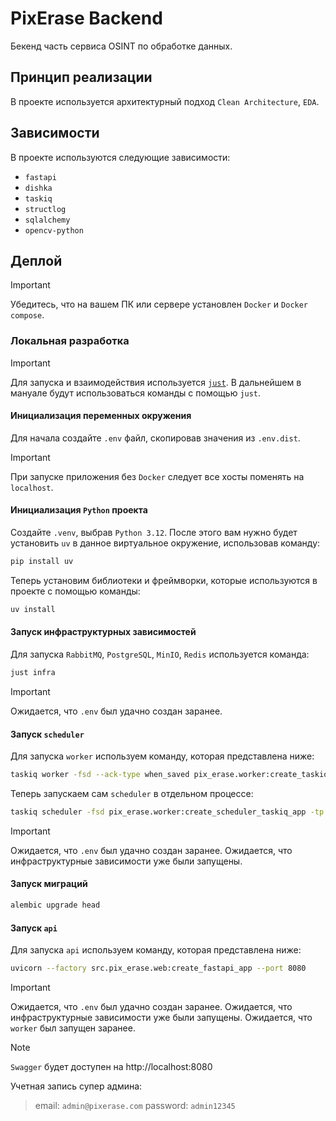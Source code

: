 # PixErase Backend

Бекенд часть сервиса OSINT по обработке данных. 

## Принцип реализации

В проекте используется архитектурный подход `Clean Architecture`, `EDA`. 

## Зависимости

В проекте используются следующие зависимости: 

- `fastapi`
- `dishka`
- `taskiq`
- `structlog`
- `sqlalchemy`
- `opencv-python`

## Деплой

> [!IMPORTANT]
> Убедитесь, что на вашем ПК или сервере установлен `Docker` и `Docker compose`.

### Локальная разработка

> [!IMPORTANT]
> Для запуска и взаимодействия используется [`just`](https://github.com/casey/just). 
> В дальнейшем в мануале будут использоваться команды с помощью `just`.  

#### Инициализация переменных окружения

Для начала создайте `.env` файл, скопировав значения из `.env.dist`.

> [!IMPORTANT]
> При запуске приложения без `Docker` следует все хосты поменять на `localhost`.

#### Инициализация `Python` проекта

Создайте `.venv`, выбрав `Python 3.12`. 
После этого вам нужно будет установить `uv` в данное виртуальное окружение, использовав команду: 

```bash
pip install uv
```

Теперь установим библиотеки и фреймворки, которые используются в проекте с помощью команды: 

```bash
uv install
```

#### Запуск инфраструктурных зависимостей

Для запуска `RabbitMQ`, `PostgreSQL`, `MinIO`, `Redis` используется команда: 

```bash
just infra
```

> [!IMPORTANT]
> Ожидается, что `.env` был удачно создан заранее. 

#### Запуск `scheduler`

Для запуска `worker` используем команду, которая представлена ниже: 

```bash
taskiq worker -fsd --ack-type when_saved pix_erase.worker:create_taskiq_app -tp pix_erase.infrastructure.task_manager.tasks
```

Теперь запускаем сам `scheduler` в отдельном процессе: 

```bash
taskiq scheduler -fsd pix_erase.worker:create_scheduler_taskiq_app -tp pix_erase.infrastructure.task_manager.tasks
```

> [!IMPORTANT]
> Ожидается, что `.env` был удачно создан заранее. 
> Ожидается, что инфраструктурные зависимости уже были запущены. 

#### Запуск миграций

```bash
alembic upgrade head
```

#### Запуск `api`

Для запуска `api` используем команду, которая представлена ниже: 

```bash
uvicorn --factory src.pix_erase.web:create_fastapi_app --port 8080
```

> [!IMPORTANT]
> Ожидается, что `.env` был удачно создан заранее. 
> Ожидается, что инфраструктурные зависимости уже были запущены. 
> Ожидается, что `worker` был запущен заранее.

> [!NOTE]
> `Swagger` будет доступен на http://localhost:8080

Учетная запись супер админа: 

> email: `admin@pixerase.com`
> password: `admin12345`

